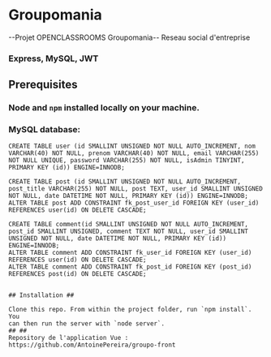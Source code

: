 # Groupomania

--Projet OPENCLASSROOMS Groupomania-- Reseau social d'entreprise 

### Express, MySQL, JWT

## Prerequisites 

### Node and `npm` installed locally on your machine. 

### MySQL database:
 ```
CREATE TABLE user (id SMALLINT UNSIGNED NOT NULL AUTO_INCREMENT, nom VARCHAR(40) NOT NULL, prenom VARCHAR(40) NOT NULL, email VARCHAR(255) NOT NULL UNIQUE, password VARCHAR(255) NOT NULL, isAdmin TINYINT, PRIMARY KEY (id)) ENGINE=INNODB;
 ```
 ```
CREATE TABLE post (id SMALLINT UNSIGNED NOT NULL AUTO_INCREMENT, post_title VARCHAR(255) NOT NULL, post TEXT, user_id SMALLINT UNSIGNED NOT NULL, date DATETIME NOT NULL, PRIMARY KEY (id)) ENGINE=INNODB;	
ALTER TABLE post ADD CONSTRAINT fk_post_user_id FOREIGN KEY (user_id) REFERENCES user(id) ON DELETE CASCADE;
```
```
CREATE TABLE comment(id SMALLINT UNSIGNED NOT NULL AUTO_INCREMENT, post_id SMALLINT UNSIGNED, comment TEXT NOT NULL, user_id SMALLINT UNSIGNED NOT NULL, date DATETIME NOT NULL, PRIMARY KEY (id)) ENGINE=INNODB;
ALTER TABLE comment ADD CONSTRAINT fk_user_id FOREIGN KEY (user_id) REFERENCES user(id) ON DELETE CASCADE;
ALTER TABLE comment ADD CONSTRAINT fk_post_id FOREIGN KEY (post_id) REFERENCES post(id) ON DELETE CASCADE;


## Installation ##

Clone this repo. From within the project folder, run `npm install`. You 
can then run the server with `node server`. 
## ##
Repository de l'application Vue :  https://github.com/AntoinePereira/groupo-front